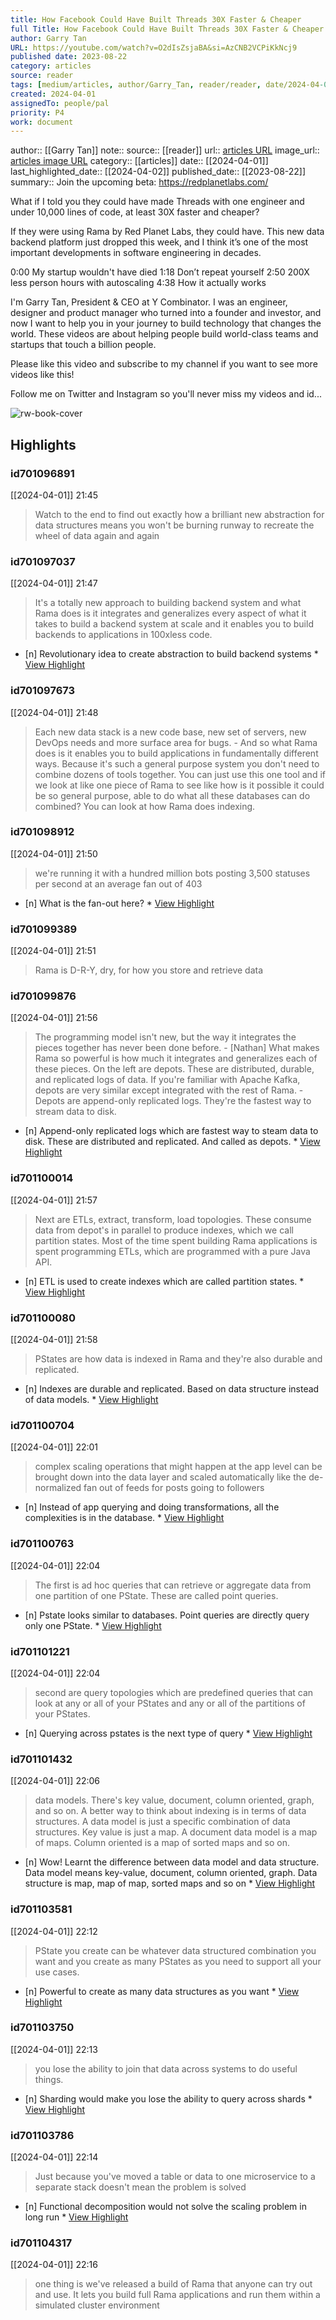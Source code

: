 ```yaml
---
title: How Facebook Could Have Built Threads 30X Faster & Cheaper
full Title: How Facebook Could Have Built Threads 30X Faster & Cheaper
author: Garry Tan
URL: https://youtube.com/watch?v=O2dIsZsjaBA&si=AzCNB2VCPiKkNcj9
published date: 2023-08-22
category: articles
source: reader
tags: [medium/articles, author/Garry_Tan, reader/reader, date/2024-04-02, area/reader]
created: 2024-04-01
assignedTo: people/pal
priority: P4
work: document
---
```

author:: [[Garry Tan]]
note:: 
source:: [[reader]]
url:: [articles URL](https://youtube.com/watch?v=O2dIsZsjaBA&si=AzCNB2VCPiKkNcj9)
image_url:: [articles image URL](https://i.ytimg.com/vi/O2dIsZsjaBA/maxresdefault.jpg?sqp=-oaymwEmCIAKENAF8quKqQMa8AEB-AH-CYAC0AWKAgwIABABGHIgRyg1MA8=&rs=AOn4CLADyIYvyve66DesDjJQ08UbxjJGfA)
category:: [[articles]]
date:: [[2024-04-01]]
last_highlighted_date:: [[2024-04-02]]
published_date:: [[2023-08-22]]
summary:: Join the upcoming beta: https://redplanetlabs.com/

What if I told you they could have made Threads with one engineer and under 10,000 lines of code, at least 30X faster and cheaper?

If they were using Rama by Red Planet Labs, they could have. This new data backend platform just dropped this week, and I think it’s one of the most important developments in software engineering in decades. 

0:00 My startup wouldn't have died
1:18 Don’t repeat yourself 
2:50 200X less person hours with autoscaling 
4:38 How it actually works 

I'm Garry Tan, President & CEO at Y Combinator. I was an engineer, designer and product manager who turned into a founder and investor, and now I want to help you in your journey to build technology that changes the world. These videos are about helping people build world-class teams and startups that touch a billion people. 

Please like this video and subscribe to my channel if you want to see more videos like this!

Follow me on Twitter and Instagram so you'll never miss my videos and id...


![rw-book-cover](https://i.ytimg.com/vi/O2dIsZsjaBA/maxresdefault.jpg?sqp=-oaymwEmCIAKENAF8quKqQMa8AEB-AH-CYAC0AWKAgwIABABGHIgRyg1MA8=&rs=AOn4CLADyIYvyve66DesDjJQ08UbxjJGfA)

## Highlights
### id701096891
[[2024-04-01]] 21:45
> Watch to the end to find out exactly how a brilliant new abstraction
> for data structures means you won't be burning runway to recreate the wheel of data again and again


### id701097037
[[2024-04-01]] 21:47
> It's a totally new approach to building backend system and what Rama does is it integrates and generalizes every aspect of what it takes to build a backend system at scale and it enables you to build backends to applications in 100xless code.

- [n] Revolutionary idea to create abstraction to build backend systems  * [View Highlight](https://read.readwise.io/read/01hteb78231587gs0phpwaz9e6)


### id701097673
[[2024-04-01]] 21:48
> Each new data stack is a new code base, new set of servers, new DevOps needs and more surface area for bugs. - And so what Rama does is it enables you to build applications in fundamentally different ways.
> Because it's such a general purpose system you don't need to combine dozens of tools together. You can just use this one tool and if we look at like one piece of Rama to see like how is it possible it could be so general purpose, able to do what all these databases can do combined? You can look at how Rama does indexing.


### id701098912
[[2024-04-01]] 21:50
> we're running it with a hundred million bots posting 3,500 statuses per second at an average fan out of 403

- [n] What is the fan-out here?  * [View Highlight](https://read.readwise.io/read/01htebeqke8cnxern2vxe9h3ms)


### id701099389
[[2024-04-01]] 21:51
> Rama is D-R-Y, dry, for how you store and retrieve data


### id701099876
[[2024-04-01]] 21:56
> The programming model isn't new, but the way it integrates the pieces together has never been done before. - [Nathan] What makes Rama so powerful is how much it integrates and generalizes each of these pieces. On the left are depots. These are distributed, durable, and replicated logs of data. If you're familiar with Apache Kafka, depots are very similar except integrated with the rest of Rama. - Depots are append-only replicated logs. They're the fastest way to stream data to disk.

- [n] Append-only replicated logs which are fastest way to steam data to disk. These are distributed and replicated. And called as depots.  * [View Highlight](https://read.readwise.io/read/01htebr0brwvt0vqy6mdxy6rrj)


### id701100014
[[2024-04-01]] 21:57
> Next are ETLs, extract, transform, load topologies. These consume data from depot's in parallel to produce indexes, which we call partition states. Most of the time spent building Rama applications is spent programming ETLs, which are programmed with a pure Java API.

- [n] ETL is used to create indexes which are called partition states.  * [View Highlight](https://read.readwise.io/read/01htebtt0564c73jxa7szx2q8t)


### id701100080
[[2024-04-01]] 21:58
> PStates are how data is indexed in Rama and they're also durable and replicated.

- [n] Indexes are durable and replicated. Based on data structure instead of data models.  * [View Highlight](https://read.readwise.io/read/01htebw2kvmd8shx3vfg6741yv)


### id701100704
[[2024-04-01]] 22:01
> complex scaling operations that might happen at the app level can be brought down into the data layer and scaled automatically like the de-normalized fan out of feeds for posts going to followers

- [n] Instead of app querying and doing transformations, all the complexities is in the database.  * [View Highlight](https://read.readwise.io/read/01htec1tyvbzs7nq57pkzbv80r)


### id701100763
[[2024-04-01]] 22:04
> The first is ad hoc queries that can retrieve or aggregate data from one partition of one PState. These are called point queries.

- [n] Pstate looks similar to databases. 
   Point queries are directly query only one PState.  * [View Highlight](https://read.readwise.io/read/01htec3shxffnwr80j5pjm83at)


### id701101221
[[2024-04-01]] 22:04
> second are query topologies which are predefined queries that can look at any or all of your PStates and any or all of the partitions of your PStates.

- [n] Querying across pstates is the next type of query  * [View Highlight](https://read.readwise.io/read/01htec79zwsydpv552xeqpqspv)


### id701101432
[[2024-04-01]] 22:06
> data models. There's key value, document, column oriented, graph, and so on. A better way to think about indexing is in terms of data structures. A data model is just a specific combination of data structures. Key value is just a map. A document data model is a map of maps. Column oriented is a map of sorted maps and so on.

- [n] Wow! Learnt the difference between data model and data structure. Data model means key-value, document, column oriented, graph. Data structure is map, map of map, sorted maps and so on  * [View Highlight](https://read.readwise.io/read/01htec8xtv226ryc1nyxbexx7y)


### id701103581
[[2024-04-01]] 22:12
> PState you create can be whatever data structured combination you want and you create as many PStates as you need to support all your use cases.

- [n] Powerful to create as many data structures as you want  * [View Highlight](https://read.readwise.io/read/01htecpetks4qs64ta05x0cb1y)


### id701103750
[[2024-04-01]] 22:13
> you lose the ability to join that data across systems to do useful things.

- [n] Sharding would make you lose the ability to query across shards  * [View Highlight](https://read.readwise.io/read/01htecqwzpd6w2vcyt07mdxe91)


### id701103786
[[2024-04-01]] 22:14
> Just because you've moved a table or data to one microservice to a separate stack doesn't mean the problem is solved

- [n] Functional decomposition would not solve the scaling problem in long run  * [View Highlight](https://read.readwise.io/read/01htecsa3d2rc9ckq12n0ygz27)


### id701104317
[[2024-04-01]] 22:16
> one thing is we've released a build of Rama that anyone can try out and use. It lets you build full Rama applications and run them within a simulated cluster environment


